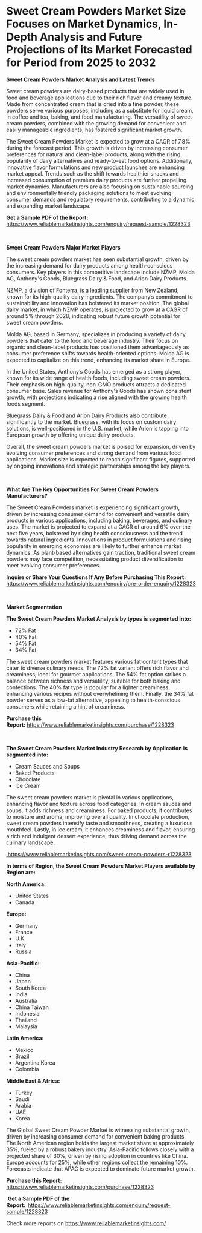 <p><h1>Sweet Cream Powders Market Size Focuses on Market Dynamics, In-Depth Analysis and Future Projections of its Market Forecasted for Period from 2025 to 2032</h1></p><p><strong>Sweet Cream Powders Market Analysis and Latest Trends</strong></p>
<p><p>Sweet cream powders are dairy-based products that are widely used in food and beverage applications due to their rich flavor and creamy texture. Made from concentrated cream that is dried into a fine powder, these powders serve various purposes, including as a substitute for liquid cream, in coffee and tea, baking, and food manufacturing. The versatility of sweet cream powders, combined with the growing demand for convenient and easily manageable ingredients, has fostered significant market growth.</p><p>The Sweet Cream Powders Market is expected to grow at a CAGR of 7.8% during the forecast period. This growth is driven by increasing consumer preferences for natural and clean-label products, along with the rising popularity of dairy alternatives and ready-to-eat food options. Additionally, innovative flavor formulations and new product launches are enhancing market appeal. Trends such as the shift towards healthier snacks and increased consumption of premium dairy products are further propelling market dynamics. Manufacturers are also focusing on sustainable sourcing and environmentally friendly packaging solutions to meet evolving consumer demands and regulatory requirements, contributing to a dynamic and expanding market landscape.</p></p>
<p><strong>Get a Sample PDF of the Report:&nbsp;</strong> <a href="https://www.reliablemarketinsights.com/enquiry/request-sample/1228323?utm_campaign=2282&utm_medium=2&utm_source=Github&utm_content=ia&utm_term=15022025&utm_id=sweet-cream-powders">https://www.reliablemarketinsights.com/enquiry/request-sample/1228323</a></p>
<p>&nbsp;</p>
<p><strong>Sweet Cream Powders Major Market Players</strong></p>
<p><p>The sweet cream powders market has seen substantial growth, driven by the increasing demand for dairy products among health-conscious consumers. Key players in this competitive landscape include NZMP, Molda AG, Anthony's Goods, Bluegrass Dairy & Food, and Arion Dairy Products. </p><p>NZMP, a division of Fonterra, is a leading supplier from New Zealand, known for its high-quality dairy ingredients. The company’s commitment to sustainability and innovation has bolstered its market position. The global dairy market, in which NZMP operates, is projected to grow at a CAGR of around 5% through 2028, indicating robust future growth potential for sweet cream powders.</p><p>Molda AG, based in Germany, specializes in producing a variety of dairy powders that cater to the food and beverage industry. Their focus on organic and clean-label products has positioned them advantageously as consumer preference shifts towards health-oriented options. Molda AG is expected to capitalize on this trend, enhancing its market share in Europe.</p><p>In the United States, Anthony’s Goods has emerged as a strong player, known for its wide range of health foods, including sweet cream powders. Their emphasis on high-quality, non-GMO products attracts a dedicated consumer base. Sales revenue for Anthony's Goods has shown consistent growth, with projections indicating a rise aligned with the growing health foods segment.</p><p>Bluegrass Dairy & Food and Arion Dairy Products also contribute significantly to the market. Bluegrass, with its focus on custom dairy solutions, is well-positioned in the U.S. market, while Arion is tapping into European growth by offering unique dairy products.</p><p>Overall, the sweet cream powders market is poised for expansion, driven by evolving consumer preferences and strong demand from various food applications. Market size is expected to reach significant figures, supported by ongoing innovations and strategic partnerships among the key players.</p></p>
<p>&nbsp;</p>
<p><strong>What Are The Key Opportunities For Sweet Cream Powders Manufacturers?</strong></p>
<p><p>The Sweet Cream Powders market is experiencing significant growth, driven by increasing consumer demand for convenient and versatile dairy products in various applications, including baking, beverages, and culinary uses. The market is projected to expand at a CAGR of around 6% over the next five years, bolstered by rising health consciousness and the trend towards natural ingredients. Innovations in product formulations and rising popularity in emerging economies are likely to further enhance market dynamics. As plant-based alternatives gain traction, traditional sweet cream powders may face competition, necessitating product diversification to meet evolving consumer preferences.</p></p>
<p><strong>Inquire or Share Your Questions If Any Before Purchasing This Report:</strong> <a href="https://www.reliablemarketinsights.com/enquiry/pre-order-enquiry/1228323?utm_campaign=2282&utm_medium=2&utm_source=Github&utm_content=ia&utm_term=15022025&utm_id=sweet-cream-powders">https://www.reliablemarketinsights.com/enquiry/pre-order-enquiry/1228323</a></p>
<p>&nbsp;</p>
<p><strong>Market Segmentation</strong></p>
<p><strong>The Sweet Cream Powders Market Analysis by types is segmented into:</strong></p>
<p><ul><li>72% Fat</li><li>40% Fat</li><li>54% Fat</li><li>34% Fat</li></ul></p>
<p><p>The sweet cream powders market features various fat content types that cater to diverse culinary needs. The 72% fat variant offers rich flavor and creaminess, ideal for gourmet applications. The 54% fat option strikes a balance between richness and versatility, suitable for both baking and confections. The 40% fat type is popular for a lighter creaminess, enhancing various recipes without overwhelming them. Finally, the 34% fat powder serves as a low-fat alternative, appealing to health-conscious consumers while retaining a hint of creaminess.</p></p>
<p><strong>Purchase this Report:&nbsp;</strong><a href="https://www.reliablemarketinsights.com/purchase/1228323?utm_campaign=2282&utm_medium=2&utm_source=Github&utm_content=ia&utm_term=15022025&utm_id=sweet-cream-powders">https://www.reliablemarketinsights.com/purchase/1228323</a></p>
<p>&nbsp;</p>
<p><strong>The Sweet Cream Powders Market Industry Research by Application is segmented into:</strong></p>
<p><ul><li>Cream Sauces and Soups</li><li>Baked Products</li><li>Chocolate</li><li>Ice Cream</li></ul></p>
<p><p>The sweet cream powders market is pivotal in various applications, enhancing flavor and texture across food categories. In cream sauces and soups, it adds richness and creaminess. For baked products, it contributes to moisture and aroma, improving overall quality. In chocolate production, sweet cream powders intensify taste and smoothness, creating a luxurious mouthfeel. Lastly, in ice cream, it enhances creaminess and flavor, ensuring a rich and indulgent dessert experience, thus driving demand across the culinary landscape.</p></p>
<p><a href="https://www.reliablemarketinsights.com/sweet-cream-powders-r1228323?utm_campaign=2282&utm_medium=2&utm_source=Github&utm_content=ia&utm_term=15022025&utm_id=sweet-cream-powders">&nbsp;https://www.reliablemarketinsights.com/sweet-cream-powders-r1228323</a></p>
<p><strong>In terms of Region, the Sweet Cream Powders Market Players available by Region are:</strong></p>
<p>
    <p> <strong> North America: </strong>
        <ul>
            <li>United States</li>
            <li>Canada</li>
        </ul>
        </p> 
    <p> <strong> Europe: </strong>
        <ul>
            <li>Germany</li>
            <li>France</li>
            <li>U.K.</li>
            <li>Italy</li>
            <li>Russia</li>
        </ul>
        </p> 
    <p> <strong> Asia-Pacific: </strong>
        <ul>
            <li>China</li>
            <li>Japan</li>
            <li>South Korea</li>
            <li>India</li>
            <li>Australia</li>
            <li>China Taiwan</li>
            <li>Indonesia</li>
            <li>Thailand</li>
            <li>Malaysia</li>
        </ul>
        </p> 
    <p> <strong> Latin America: </strong>
        <ul>
            <li>Mexico</li>
            <li>Brazil</li>
            <li>Argentina Korea</li>
            <li>Colombia</li>
        </ul>
        </p> 
    <p> <strong> Middle East & Africa: </strong>
        <ul>
            <li>Turkey</li>
            <li>Saudi</li>
            <li>Arabia</li>
            <li>UAE</li>
            <li>Korea</li>
        </ul>
    </p>
    </p>
<p><p>The Global Sweet Cream Powder Market is witnessing substantial growth, driven by increasing consumer demand for convenient baking products. The North American region holds the largest market share at approximately 35%, fueled by a robust bakery industry. Asia-Pacific follows closely with a projected share of 30%, driven by rising adoption in countries like China. Europe accounts for 25%, while other regions collect the remaining 10%. Forecasts indicate that APAC is expected to dominate future market growth.</p></p>
<p><strong>Purchase this Report: </strong><a href="https://www.reliablemarketinsights.com/purchase/1228323?utm_campaign=2282&utm_medium=2&utm_source=Github&utm_content=ia&utm_term=15022025&utm_id=sweet-cream-powders">https://www.reliablemarketinsights.com/purchase/1228323</a></p>
<p>&nbsp;<strong>Get a Sample PDF of the Report:&nbsp;&nbsp;</strong><a href="https://www.reliablemarketinsights.com/enquiry/request-sample/1228323?utm_campaign=2282&utm_medium=2&utm_source=Github&utm_content=ia&utm_term=15022025&utm_id=sweet-cream-powders">https://www.reliablemarketinsights.com/enquiry/request-sample/1228323</a></p>
<p><strong></strong></p>
<p>Check more reports on <a href="https://www.reliablemarketinsights.com/?utm_campaign=2282&utm_medium=2&utm_source=Github&utm_content=ia&utm_term=15022025&utm_id=sweet-cream-powders">https://www.reliablemarketinsights.com/</a></p>